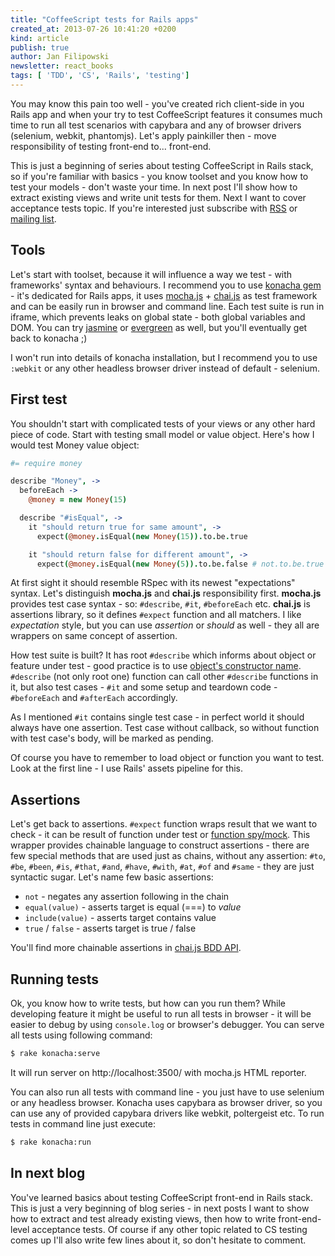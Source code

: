 ```yaml
---
title: "CoffeeScript tests for Rails apps"
created_at: 2013-07-26 10:41:20 +0200
kind: article
publish: true
author: Jan Filipowski
newsletter: react_books
tags: [ 'TDD', 'CS', 'Rails', 'testing']
---
```


You may know this pain too well - you've created rich client-side in you Rails app and when your try to test CoffeeScript features it consumes much time to run all test scenarios with capybara and any of browser drivers (selenium, webkit, phantomjs). Let's apply painkiller then - move responsibility of testing front-end to... front-end.

<!-- more -->

This is just a beginning of series about testing CoffeeScript in Rails stack, so if you're familiar with basics - you know toolset and you know how to test your models - don't waste your time. In next post I'll show how to extract existing views and write unit tests for them. Next I want to cover acceptance tests topic. If you're interested just subscribe with [RSS](http://feeds.feedburner.com/arkency.xml) or [mailing list](#newsletter-form).

## Tools

Let's start with toolset, because it will influence a way we test - with frameworks' syntax and behaviours. I recommend you to use [konacha gem](https://github.com/jfirebaugh/konacha) - it's dedicated for Rails apps, it uses [mocha.js](http://visionmedia.github.io/mocha/) + [chai.js](http://chaijs.com/) as test framework and can be easily run in browser and command line. Each test suite is run in iframe, which prevents leaks on global state - both global variables and DOM. You can try [jasmine](https://github.com/pivotal/jasmine-gem) or [evergreen](https://github.com/jnicklas/evergreen) as well, but you'll eventually get back to konacha ;)

I won't run into details of konacha installation, but I recommend you to use ```:webkit``` or any other headless browser driver instead of default - selenium.

## First test

You shouldn't start with complicated tests of your views or any other hard piece of code. Start with testing small model or value object. Here's how I would test Money value object:

```coffeescript
#= require money

describe "Money", ->
  beforeEach ->
    @money = new Money(15)

  describe "#isEqual", ->
    it "should return true for same amount", ->
      expect(@money.isEqual(new Money(15)).to.be.true

    it "should return false for different amount", ->
      expect(@money.isEqual(new Money(5)).to.be.false # not.to.be.true
```

At first sight it should resemble RSpec with its newest "expectations" syntax. Let's distinguish **mocha.js** and **chai.js** responsibility first. **mocha.js** provides test case syntax - so: ```#describe```, ```#it```, ```#beforeEach``` etc. **chai.js** is assertions library, so it defines ```#expect``` function and all matchers. I like *expectation* style, but you can use *assertion* or *should* as well - they all are wrappers on same concept of assertion.

How test suite is built? It has root ```#describe``` which informs about object or feature under test - good practice is to use [object's constructor name](http://blog.arkency.com/2012/10/javascript-objects-philosophy/). ```#describe``` (not only root one) function can call other ```#describe``` functions in it, but also test cases - ```#it``` and some setup and teardown code - ```#beforeEach``` and ```#afterEach``` accordingly.

As I mentioned ```#it``` contains single test case - in perfect world it should always have one assertion. Test case without callback, so without function with test case's body, will be marked as pending.

Of course you have to remember to load object or function you want to test. Look at the first line - I use Rails' assets pipeline for this.

## Assertions

Let's get back to assertions. ```#expect``` function wraps result that we want to check - it can be result of function under test or [function spy/mock](http://sinonjs.org/). This wrapper provides chainable language to construct assertions - there are few special methods that are used just as chains, without any assertion: ```#to```, ```#be```, ```#been```, ```#is```, ```#that```, ```#and```, ```#have```, ```#with```, ```#at```, ```#of``` and ```#same``` - they are just syntactic sugar. Let's name few basic assertions:

* ```not``` - negates any assertion following in the chain
* ```equal(value)``` - asserts target is equal (===) to *value*
* ```include(value)``` - asserts target contains value
* ```true``` / ```false``` - asserts target is true / false

 You'll find more chainable assertions in [chai.js BDD API](http://chaijs.com/api/bdd/).

## Running tests

Ok, you know how to write tests, but how can you run them? While developing feature it might be useful to run all tests in browser - it will be easier to debug by using ```console.log``` or browser's debugger. You can serve all tests using following command:

```bash
$ rake konacha:serve
```

It will run server on http://localhost:3500/ with mocha.js HTML reporter.

You can also run all tests with command line - you just have to use selenium or any headless browser. Konacha uses capybara as browser driver, so you can use any of provided capybara drivers like webkit, poltergeist etc. To run tests in command line just execute:

```bash
$ rake konacha:run
```

## In next blog

You've learned basics about testing CoffeeScript front-end in Rails stack. This is just a very beginning of blog series - in next posts I want to show how to extract and test already existing views, then how to write front-end-level acceptance tests. Of course if any other topic related to CS testing comes up I'll also write few lines about it, so don't hesitate to comment.


